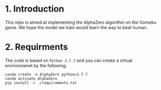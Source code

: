 # 1. Introduction
This repo is aimed at implementing the AlphaZero algorithm on the Gomoku game. We hope the model we train would learn the way to beat human.

# 2. Requirments
The code is based on `Python 3.7.7` and you can create a virtual environmenet by the following:
```
conda create -n AlphaZero python=3.7.7
conda activate AlphaZero
pip install -r ./requirements.txt
```